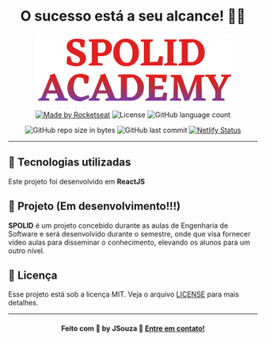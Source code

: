 <div align="center">

# **O sucesso está a seu alcance!** 🦸‍♂️

  ![Spolid Academy](./src/assets/logo.svg)

  [![Made by Rocketseat](https://img.shields.io/badge/made%20by-JSouza-red)](https://www.linkedin.com/in/joaovitor-souza/)
  ![License](https://img.shields.io/badge/license-MIT-blue)
  ![GitHub language count](https://img.shields.io/github/languages/count/JSouza13/SPOLID)

  ![GitHub repo size in bytes](https://img.shields.io/github/repo-size/JSouza13/spolid-frontend)
  ![GitHub last commit](https://img.shields.io/github/last-commit/JSouza13/spolid-frontend)
  [![Netlify Status](https://api.netlify.com/api/v1/badges/381badd0-cf6d-48b5-8ba8-d712ea7886a6/deploy-status)](https://spolidacademy.netlify.app/)
</div>

---

## :rocket: Tecnologias utilizadas

Este projeto foi desenvolvido em **ReactJS**

## :muscle: Projeto (Em desenvolvimento!!!)

**SPOLID** é um projeto concebido durante as aulas de Engenharia de Software e será desenvolvido durante o semestre, onde que visa fornecer vídeo aulas para disseminar o conhecimento, elevando os alunos para um outro nível.

## :memo: Licença

Esse projeto está sob a licença MIT. Veja o arquivo [LICENSE](LICENSE.md) para mais detalhes.

---
<div align="center">

#### Feito com :blue_heart: by JSouza :wave: [Entre em contato!](https://www.linkedin.com/in/joaovitor-souza/)

</div>

